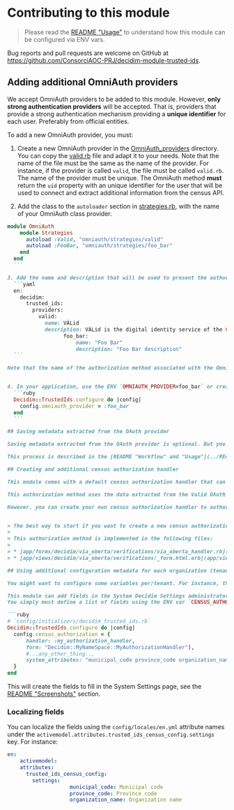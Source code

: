 # Contributing to this module

> Please read the [README "Usage"](../README.md#usage) to understand how this module can be configured via ENV vars.

Bug reports and pull requests are welcome on GitHub at https://github.com/ConsorciAOC-PRJ/decidim-module-trusted-ids.

## Adding additional OmniAuth providers

We accept OmniAuth providers to be added to this module. However, **only strong authentication providers** will be accepted. That is, providers that provide a strong authentication mechanism providing a **unique identifier** for each user. Preferably from official entities.

To add a new OmniAuth provider, you must:

1. Create a new OmniAuth provider in the [OmniAuth_providers](lib/omniauth/strategies/) directory. You can copy the [valid.rb](lib/omniauth/strategies/valid.rb) file and adapt it to your needs. Note that the name of the file must be the same as the name of the provider. For instance, if the provider is called `valid`, the file must be called `valid.rb`. The name of the provider must be unique.
The OmniAuth method **must** return the `uid` property with an unique identifier for the user that will be used to connect and extract additional information from the census API.

2. Add the class to the `autoloader` section in [strategies.rb](lib/omniauth/strategies.rb), with the name of your OmniAuth class provider.
  ```ruby
  module OmniAuth
	  module Strategies
	    autoload :Valid, "omniauth/strategies/valid"
	    autoload :FooBar, "omniauth/strategies/foo_bar"
	  end
	end
	```

3. Add the name and description that will be used to present the authorization button in the [locales](config/locales/en.yml) file.
	```yaml
	en:
	  decidim:
	    trusted_ids:
	      providers:
	        valid:
	          name: VÀLid
	          description: VÀLid is the digital identity service of the Government of Catalonia.
					foo_bar:
						name: "Foo Bar"
						description: "Foo Bar description"
	```

  Note that the name of the authorization method associated with the OmniAuth method will be dynamically calculated according to the `name` property. This is done in the file [zz_fallbacks.rb](config/locales/zz_fallbacks.rb).


4. In your application, use the ENV `OMNIAUTH_PROVIDER=foo_bar` or create an initializer to specify the default OmniAuth provider:
	```ruby
	Decidim::TrustedIds.configure do |config|
	  config.omniauth_provider = :foo_bar
	end
	```

## Saving metadata extracted from the OAuth provider

Saving metadata extracted from the OAuth provider is optional. But you can use this module to use some of this data to authorize users without relaying on them introducing data.

This process is described in the [README "Workflow" and "Usage"](../README.md#workflow) sections.

## Creating and additional census authorization handler

This module comes with a default census authorization handler that can be used to authorize users called "Via Oberta" that uses the AOC census API, [Via Oberta](https://www.aoc.cat/serveis-aoc/via-oberta/). 

This authorization method uses the data extracted from the Valid OAuth provider and send it to the Via Oberta API to authorize users. 

However, you can create your own census authorization handler to authorize users using additional data extracted from any OAuth provider capable of giving the information required by your census API.


> The best way to start if you want to create a new census authorization handler, is to look at the implementation of the **Via Oberta handler** and use it as a template to create your own handler.
> 
> This authorization method is implemented in the following files:
>
> * [app/forms/decidim/via_oberta/verifications/via_oberta_handler.rb](app/forms/decidim/via_oberta/verifications/via_oberta_handler.rb)
> * [app/views/decidim/via_oberta/verifications/_form.html.erb](app/views/decidim/via_oberta/verifications/_form.html.erb)

## Using additional configuration metadata for each organization (tenant)

You might want to configure some variables per/tenant. For instance, the identifier of the organization or the city using it.

This module can add fields in the System Decidim Settings administrator (`/system`), in the "Advanced" section.
You simply must define a list of fields using the ENV var `CENSUS_AUTHORIZATION_SYSTEM_ATTRIBUTES` or directly in a initializer:

```ruby
# `config/initializers/decidim_trusted_ids.rb`
Decidim::TrustedIds.configure do |config|
	config.census_authorization = {
	    handler: :my_authorization_handler,
	    form: "Decidim::MyNameSpace::MyAuthorizationHandler"),
	    #...any_other_thing..,
	    system_attributes: "municipal_code province_code organization_name"
    }
end
```

This will create the fields to fill in the System Settings page, see the [README "Screenshots"](../README.md#screenshots) section.

### Localizing fields

You can localize the fields using the `config/locales/en.yml` attribute names under the `activemodel.attributes.trusted_ids_census_config.settings` key. For instance:

```yaml
en:
	activemodel:
    attributes:
      trusted_ids_census_config:
      	settings:
					municipal_code: Municipal code
					province_code: Province code
					organization_name: Organization name
```




